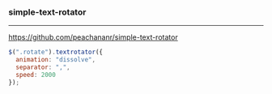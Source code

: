 ### simple-text-rotator
---
https://github.com/peachananr/simple-text-rotator

```js
$(".rotate").textrotator({
  animation: "dissolve",
  separator: ",",
  speed: 2000
});
```

```
```

```
```

